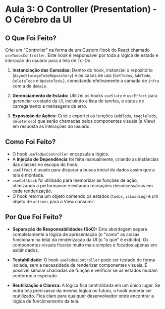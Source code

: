 # Aula 3: O Controller (Presentation) - O Cérebro da UI

## O Que Foi Feito?

Criei um "Controller" na forma de um Custom Hook do React chamado `useTodosController`. Este hook é responsável por toda a lógica de estado e interação do usuário para a tela de To-Do.

1. **Instanciação das Camadas:** Dentro do hook, instanciei o repositório (`AsyncStorageTodoRepository`) e os casos de uso (`GetTodos`, `AddTodo`, `DeleteTodo` e `UpdateTodo`.), conectando efetivamente a camada de `infra` com a de `domain`.

2. **Gerenciamento de Estado:** Utilizei os hooks `useState` e `useEffect` para gerenciar o estado da UI, incluindo a lista de tarefas, o status de carregamento e mensagens de erro.

3. **Exposição de Ações:** Criei e exportei as funções (`addTodo`, `toggleTodo`, `deleteTodo`) que serão chamadas pelos componentes visuais (a View) em resposta às interações do usuário.

## Como Foi Feito?

- O hook `useTodosController` encapsula a lógica.
- A **Injeção de Dependência** foi feita manualmente, criando as instâncias das classes no escopo do hook.
- `useEffect` é usado para disparar a busca inicial de dados assim que a tela é montada.
- `useCallback` foi utilizado para memorizar as funções de ação, otimizando a performance e evitando recriações desnecessárias em cada renderização.
- O hook retorna um objeto contendo os estados (`todos`, `isLoading`) e um objeto de `actions` para a View consumir.

## Por Que Foi Feito?

- **Separação de Responsabilidades (SoC):** Esta abordagem separa completamente a lógica de apresentação (o "como" as coisas funcionam na tela) da renderização da UI (o "o que" é exibido). Os componentes visuais ficarão muito mais simples e focados apenas em exibir dados.

- **Testabilidade:** O hook `useTodosController` pode ser testado de forma isolada, sem a necessidade de renderizar componentes visuais. É possível simular chamadas de função e verificar se os estados mudam conforme o esperado.

- **Reutilização e Clareza:** A lógica fica centralizada em um único lugar. Se outra tela precisasse da mesma lógica no futuro, o hook poderia ser reutilizado. Fica claro para qualquer desenvolvedor onde encontrar a lógica de funcionamento da tela.
